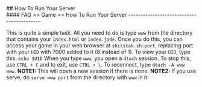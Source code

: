 <br>
<br>
## How To Run Your Server
<br>
#### FAQ >> Game >> How To Run Your Server
------------------------------------------

This is quite a simple task. All you need to do is type `www` from the
directory that contains your `index.html` or `index.jade`. Once you do
this, you can access your game in your web browser at `skilstak.sh:port`, replacing port
with your `UID` with 7000 added to it (8 instead of 1). To view your
`UID`, type this. `echo $UID`
When you type `www`, you open a `dtach` session. To stop this, use
`CTRL + C` and to exit, use `CTRL + \`. To reconnect, type `dtach -A
www www`. **NOTE1:** This will open a new session if there is none.
**NOTE2:** If you use serve, do `serve www port` from the directory
with `www` in it.
